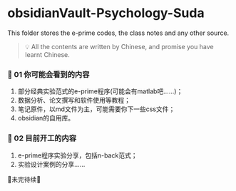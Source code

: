 # obsidianVault-Psychology-Suda
This folder stores the e-prime codes, the class notes and any other source.
> 💡 All the contents are written by Chinese, and promise you have learnt Chinese.
### 👋 01 你可能会看到的内容
1. 部分经典实验范式的e-prime程序(可能会有matlab吧……)；
2. 数据分析、论文撰写和软件使用等教程；
3. 笔记原件，以md文件为主，可能需要你下一些css文件；
4. obsidian的自用库。

### 💎 02 目前开工的内容
1. e-prime程序实验分享，包括n-back范式；
2. 实验设计案例的分享……

🚧未完待续🚧
